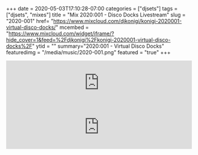 +++
date = 2020-05-03T17:10:28-07:00
categories = ["djsets"]
tags = ["djsets", "mixes"]
title = "Mix 2020:001 - Disco Docks Livestream"
slug = "2020-001"
href= "https://www.mixcloud.com/djkonigi/konigi-2020001-virtual-disco-docks/"
mcembed = "https://www.mixcloud.com/widget/iframe/?hide_cover=1&feed=%2Fdjkonigi%2Fkonigi-2020001-virtual-disco-docks%2F"
ytid = ""
summary="2020:001 - Virtual Disco Docks"
featuredimg = "/media/music/2020-001.png"
featured = "true"
+++

<div class="mix"><div class="embed" >
<iframe width="100%" height="120" src="https://www.mixcloud.com/widget/iframe/?hide_cover=1&dark=1&feed=%2Fdjkonigi%2Fkonigi-2020001-virtual-disco-docks%2F" frameborder="0" ></iframe>
</div></div>

<iframe width="100%" height="120" src="https://www.mixcloud.com/widget/iframe/?hide_cover=1&feed=%2Fdjkonigi%2Fkonigi-2020001-virtual-disco-docks%2F" frameborder="0" ></iframe>

